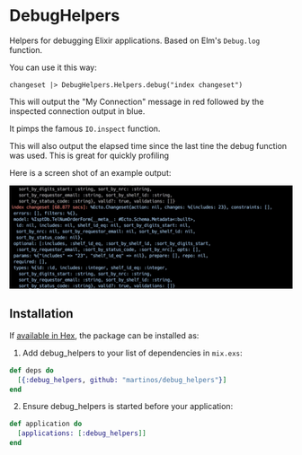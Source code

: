 # DebugHelpers

Helpers for debugging Elixir applications. Based on Elm's `Debug.log` function. 

You can use it this way:

    changeset |> DebugHelpers.Helpers.debug("index changeset")

This will output the "My Connection" message in red followed by the inspected connection output in blue.

It pimps the famous `IO.inspect` function.

This will also output the elapsed time since the last tine the debug function was used. This is great for quickly profiling

Here is a screen shot of an example output:

![](/docs/screen_shot.jpg)

## Installation

If [available in Hex](https://hex.pm/docs/publish), the package can be installed as:

  1. Add debug_helpers to your list of dependencies in `mix.exs`:
  ```elixir
  def deps do
    [{:debug_helpers, github: "martinos/debug_helpers"}]
  end
  ```

  2. Ensure debug_helpers is started before your application:
  ```elixir
  def application do
    [applications: [:debug_helpers]]
  end
  ```

